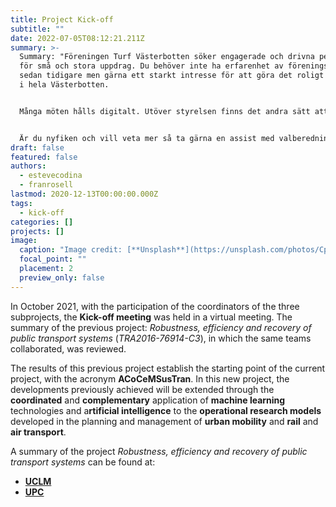 ```yaml
---
title: Project Kick-off
subtitle: ""
date: 2022-07-05T08:12:21.211Z
summary: >-
  Summary: "Föreningen Turf Västerbotten söker engagerade och drivna personer
  för små och stora uppdrag. Du behöver inte ha erfarenhet av föreningsarbete
  sedan tidigare men gärna ett starkt intresse för att göra det roligt att turfa
  i hela Västerbotten.


  Många möten hålls digitalt. Utöver styrelsen finns det andra sätt att engagera sig i föreningen, både stora och små uppdrag, t.ex. eventarrangemang, Bonanza-gruppen, valberedning och revision.


  Är du nyfiken och vill veta mer så ta gärna en assist med valberedningen (WombaWomba) eller någon i styrelsen. Det går också bra att skicka meddelande i chatten/mail.
draft: false
featured: false
authors:
  - estevecodina
  - franrosell
lastmod: 2020-12-13T00:00:00.000Z
tags:
  - kick-off
categories: []
projects: []
image:
  caption: "Image credit: [**Unsplash**](https://unsplash.com/photos/CpkOjOcXdUY)"
  focal_point: ""
  placement: 2
  preview_only: false
---
```

In October 2021, with the participation of the coordinators of the three subprojects, the **Kick-off meeting** was held in a virtual meeting. The summary of the previous project: *Robustness, efficiency and recovery of public transport systems* (*TRA2016-76914-C3*), in which the same teams collaborated, was reviewed.

The results of this previous project establish the starting point of the current project, with the acronym **ACoCeMSusTran**. In this new project, the developments previously achieved will be extended through the **coordinated** and **complementary** application of **machine learning** technologies and a**rtificial intelligence** to the **operational research models** developed in the planning and management of **urban mobility** and **rail** and **air transport**.

A summary of the project *Robustness, efficiency and recovery of public transport systems* can be found at:

* [**UCLM** ](https://blog.uclm.es/grupomat/investigacion/) 
* **[UPC](https://futur.upc.edu/19380141)**